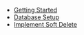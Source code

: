- [Getting Started](getting-started.md)
- [Database Setup](database-setup.md)
- [Implement Soft Delete](implement-soft-delete.md)

